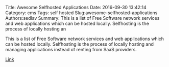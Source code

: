 Title: Awesome Selfhosted Applications
Date: 2016-09-30 13:42:14
Category: cms
Tags: self hosted
Slug:awesome-selfhosted-applications
Authors:sedlav
Summary: This is a list of Free Software network services and web applications which can be hosted locally. Selfhosting is the process of locally hosting an

> 
This is a list of Free Software network services and web applications which can be hosted locally. Selfhosting is the process of locally hosting and managing applications instead of renting from SaaS providers.

[Link](https://github.com/Kickball/awesome-selfhosted)

